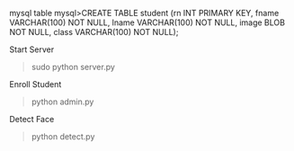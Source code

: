 mysql table
mysql>CREATE TABLE student (rn INT PRIMARY KEY, fname VARCHAR(100) NOT NULL, lname VARCHAR(100) NOT NULL, image BLOB NOT NULL, class VARCHAR(100) NOT NULL);

Start Server
>sudo python server.py

Enroll Student
>python admin.py

Detect Face
>python detect.py
